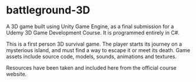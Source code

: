 # battleground-3D
A 3D game built using Unity Game Engine, as a final submission for a Udemy 3D Game Development Course. It is programmed entirely in C#.

This is a first person 3D survival game. The player starts its journey on a mysterious island, and must find a way to escape it or meet its death.
Game assets include source code, models, sounds, animations and textures.

Resources have been taken and included here from the official course website.
